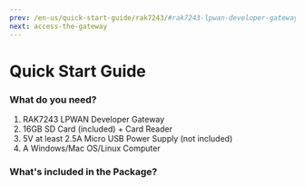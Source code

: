 ```yaml
---
prev: /en-us/quick-start-guide/rak7243/#rak7243-lpwan-developer-gateway
next: access-the-gateway
---
```


# Quick Start Guide

<rk-img
  src="/assets/images/quick-start-guide/rak7243/2.quickstart/rak7243_overview2.jpg"
  width="75%"
  figure-number="1"
  caption="RAK7243 Product Overview"
/>

### What do you need?
1. RAK7243 LPWAN Developer Gateway
2. 16GB SD Card (included) + Card Reader
3. 5V at least 2.5A Micro USB Power Supply (not included)
4. A Windows/Mac OS/Linux Computer

<rk-btn 
  src="https://store.rakwireless.com/collections/lorawan-gateways-concentrators/products/rak7243c-pilot-gateway?variant=26682434224228"
  _blank
  label="Buy a RAK7243 LPWAN Developer Gateway"
/>

### What's included in the Package? 

<rk-img
  src="/assets/images/quick-start-guide/rak7243/2.quickstart/package.jpg"
  width="100%"
  figure-number="2"
  caption="RAK7243 Package Contents"
/>